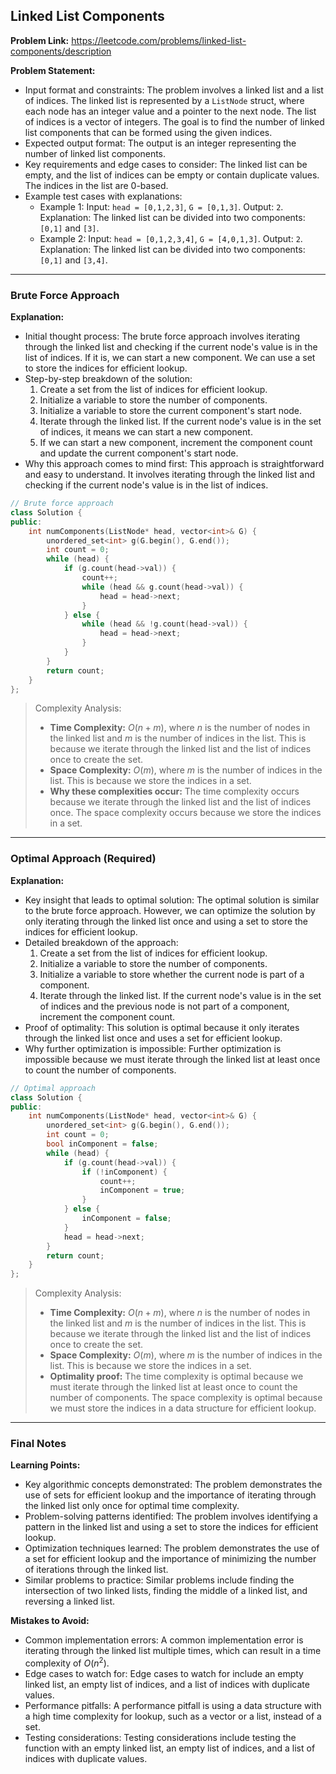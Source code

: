 ## Linked List Components
**Problem Link:** https://leetcode.com/problems/linked-list-components/description

**Problem Statement:**
- Input format and constraints: The problem involves a linked list and a list of indices. The linked list is represented by a `ListNode` struct, where each node has an integer value and a pointer to the next node. The list of indices is a vector of integers. The goal is to find the number of linked list components that can be formed using the given indices.
- Expected output format: The output is an integer representing the number of linked list components.
- Key requirements and edge cases to consider: The linked list can be empty, and the list of indices can be empty or contain duplicate values. The indices in the list are 0-based.
- Example test cases with explanations:
  - Example 1: Input: `head = [0,1,2,3]`, `G = [0,1,3]`. Output: `2`. Explanation: The linked list can be divided into two components: `[0,1]` and `[3]`.
  - Example 2: Input: `head = [0,1,2,3,4]`, `G = [4,0,1,3]`. Output: `2`. Explanation: The linked list can be divided into two components: `[0,1]` and `[3,4]`.

---

### Brute Force Approach

**Explanation:**
- Initial thought process: The brute force approach involves iterating through the linked list and checking if the current node's value is in the list of indices. If it is, we can start a new component. We can use a set to store the indices for efficient lookup.
- Step-by-step breakdown of the solution:
  1. Create a set from the list of indices for efficient lookup.
  2. Initialize a variable to store the number of components.
  3. Initialize a variable to store the current component's start node.
  4. Iterate through the linked list. If the current node's value is in the set of indices, it means we can start a new component.
  5. If we can start a new component, increment the component count and update the current component's start node.
- Why this approach comes to mind first: This approach is straightforward and easy to understand. It involves iterating through the linked list and checking if the current node's value is in the list of indices.

```cpp
// Brute force approach
class Solution {
public:
    int numComponents(ListNode* head, vector<int>& G) {
        unordered_set<int> g(G.begin(), G.end());
        int count = 0;
        while (head) {
            if (g.count(head->val)) {
                count++;
                while (head && g.count(head->val)) {
                    head = head->next;
                }
            } else {
                while (head && !g.count(head->val)) {
                    head = head->next;
                }
            }
        }
        return count;
    }
};
```

> Complexity Analysis:
> - **Time Complexity:** $O(n + m)$, where $n$ is the number of nodes in the linked list and $m$ is the number of indices in the list. This is because we iterate through the linked list and the list of indices once to create the set.
> - **Space Complexity:** $O(m)$, where $m$ is the number of indices in the list. This is because we store the indices in a set.
> - **Why these complexities occur:** The time complexity occurs because we iterate through the linked list and the list of indices once. The space complexity occurs because we store the indices in a set.

---

### Optimal Approach (Required)

**Explanation:**
- Key insight that leads to optimal solution: The optimal solution is similar to the brute force approach. However, we can optimize the solution by only iterating through the linked list once and using a set to store the indices for efficient lookup.
- Detailed breakdown of the approach:
  1. Create a set from the list of indices for efficient lookup.
  2. Initialize a variable to store the number of components.
  3. Initialize a variable to store whether the current node is part of a component.
  4. Iterate through the linked list. If the current node's value is in the set of indices and the previous node is not part of a component, increment the component count.
- Proof of optimality: This solution is optimal because it only iterates through the linked list once and uses a set for efficient lookup.
- Why further optimization is impossible: Further optimization is impossible because we must iterate through the linked list at least once to count the number of components.

```cpp
// Optimal approach
class Solution {
public:
    int numComponents(ListNode* head, vector<int>& G) {
        unordered_set<int> g(G.begin(), G.end());
        int count = 0;
        bool inComponent = false;
        while (head) {
            if (g.count(head->val)) {
                if (!inComponent) {
                    count++;
                    inComponent = true;
                }
            } else {
                inComponent = false;
            }
            head = head->next;
        }
        return count;
    }
};
```

> Complexity Analysis:
> - **Time Complexity:** $O(n + m)$, where $n$ is the number of nodes in the linked list and $m$ is the number of indices in the list. This is because we iterate through the linked list and the list of indices once to create the set.
> - **Space Complexity:** $O(m)$, where $m$ is the number of indices in the list. This is because we store the indices in a set.
> - **Optimality proof:** The time complexity is optimal because we must iterate through the linked list at least once to count the number of components. The space complexity is optimal because we must store the indices in a data structure for efficient lookup.

---

### Final Notes

**Learning Points:**
- Key algorithmic concepts demonstrated: The problem demonstrates the use of sets for efficient lookup and the importance of iterating through the linked list only once for optimal time complexity.
- Problem-solving patterns identified: The problem involves identifying a pattern in the linked list and using a set to store the indices for efficient lookup.
- Optimization techniques learned: The problem demonstrates the use of a set for efficient lookup and the importance of minimizing the number of iterations through the linked list.
- Similar problems to practice: Similar problems include finding the intersection of two linked lists, finding the middle of a linked list, and reversing a linked list.

**Mistakes to Avoid:**
- Common implementation errors: A common implementation error is iterating through the linked list multiple times, which can result in a time complexity of $O(n^2)$.
- Edge cases to watch for: Edge cases to watch for include an empty linked list, an empty list of indices, and a list of indices with duplicate values.
- Performance pitfalls: A performance pitfall is using a data structure with a high time complexity for lookup, such as a vector or a list, instead of a set.
- Testing considerations: Testing considerations include testing the function with an empty linked list, an empty list of indices, and a list of indices with duplicate values.